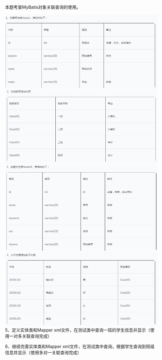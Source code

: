 本题考查MyBatis对象关联查询的使用。

![avator](../images/2-1.png)
![avator](../images/2-2.png)
![avator](../images/2-3.png)
![avator](../images/2-4.png)
5、定义实体类和Mapper xml文件，在测试类中查询一班的学生信息并显示（使用一对多关联查询完成）

6、继续完善实体类和Mapper xml文件，在测试类中查询，根据学生查询到班级信息并显示（使用多对一关联查询完成）
